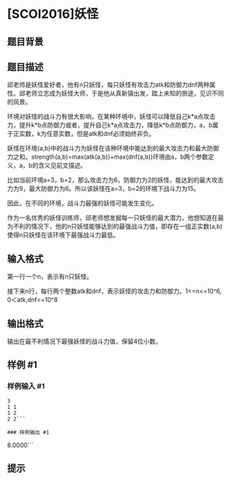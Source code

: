 # [SCOI2016]妖怪

## 题目背景



## 题目描述

邱老师是妖怪爱好者，他有n只妖怪，每只妖怪有攻击力atk和防御力dnf两种属性。邱老师立志成为妖怪大师，于是他从真新镇出发，踏上未知的旅途，见识不同的风景。

环境对妖怪的战斗力有很大影响，在某种环境中，妖怪可以降低自己k\*a点攻击力，提升k\*b点防御力或者，提升自己k\*a点攻击力，降低k\*b点防御力，a，b属于正实数，k为任意实数，但是atk和dnf必须始终非负。

妖怪在环境(a,b)中的战斗力为妖怪在该种环境中能达到的最大攻击力和最大防御力之和。strength(a,b)=max(atk(a,b))+max(dnf(a,b))环境由a，b两个参数定义，a，b的含义见前文描述。

比如当前环境a=3，b=2，那么攻击力为6，防御力为2的妖怪，能达到的最大攻击力为9，最大防御力为6。所以该妖怪在a=3，b=2的环境下战斗力为15。

因此，在不同的环境，战斗力最强的妖怪可能发生变化。

作为一名优秀的妖怪训练师，邱老师想发掘每一只妖怪的最大潜力，他想知道在最为不利的情况下，他的n只妖怪能够达到的最强战斗力值，即存在一组正实数(a,b)使得n只妖怪在该环境下最强战斗力最低。


## 输入格式

第一行一个n，表示有n只妖怪。

接下来n行，每行两个整数atk和dnf，表示妖怪的攻击力和防御力。1<=n<=10^6, 0＜atk,dnf<=10^8


## 输出格式

输出在最不利情况下最强妖怪的战斗力值，保留4位小数。


## 样例 #1

### 样例输入 #1
```
3
1 1
1 2
2 2```

### 样例输出 #1

```
8.0000```

## 提示


